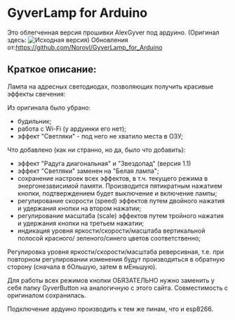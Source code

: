 ﻿# GyverLamp for Arduino 

Это облегченная версия прошивки AlexGyver под ардуино.
(Оригинал здесь: ![Исходная версия](https://github.com/AlexGyver/GyverLamp/))
Обновления от:https://github.com/Norovl/GyverLamp_for_Arduino

## Краткое описание:

Лампа на адресных светодиодах, позволяющих получить красивые эффекты свечения:

Из оригинала было убрано:
- 	будильник;
- 	работа с Wi-Fi (у ардуинки его нет);
- 	эффект "Светляки" - под него не хватило места в ОЗУ;

Что добавлено (как ни странно, но да, было что добавить):
-   эффект "Радуга диагональная" и "Звездопад" (версия 1.1)
- 	эффект "Светляки" заменен на "Белая лампа";
- 	сохранение настроек всех эффектов, в т.ч. текущего режима в энергонезависимой
	памяти.	Производится пятикратным нажатием кнопки, подтверждением будет
	выключение и включение лампы;
- 	регулирование скорости (speed) эффектов путем двойного нажатия и удержания
	кнопки на втором нажатии;
- 	регулирование масштаба (scale) эффектов путем тройного нажатия и удержания 
	кнопки на третьем нажатии;
- 	индикация уровня яркости/скорости/масштаба вертикальной полосой	красного/
	зеленого/синего цветов соответственно;

Регулировка уровня яркости/скорости/масштаба реверсивная, т.е. при повторном
регулировании изменения будут производиться в обратную сторону (сначала в бОльшую,
затем в мЕньшую).

Для работы всех режимов кнопки ОБЯЗАТЕЛЬНО нужно заменить у себя папку GyverButton
на аналогичную с этого сайта. Совместимость с оригиналом сохранилась.

Подключение ардуино производить к тем же пинам, что и esp8266.
